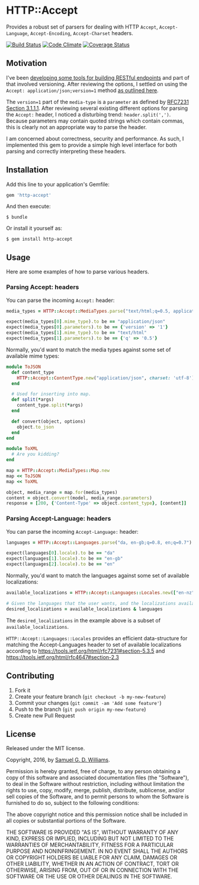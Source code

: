 # HTTP::Accept

Provides a robust set of parsers for dealing with HTTP `Accept`, `Accept-Language`, `Accept-Encoding`, `Accept-Charset` headers.

[![Build Status](https://secure.travis-ci.org/ioquatix/http-accept.svg)](http://travis-ci.org/ioquatix/http-accept)
[![Code Climate](https://codeclimate.com/github/ioquatix/http-accept.svg)](https://codeclimate.com/github/ioquatix/http-accept)
[![Coverage Status](https://coveralls.io/repos/ioquatix/http-accept/badge.svg)](https://coveralls.io/r/ioquatix/http-accept)

## Motivation

I've been [developing some tools for building RESTful endpoints](https://github.com/ioquatix/utopia/blob/master/lib/utopia/controller/respond.rb) and part of that involved versioning. After reviewing the options, I settled on using the `Accept: application/json;version=1` method [as outlined here](http://labs.qandidate.com/blog/2014/10/16/using-the-accept-header-to-version-your-api/).

The `version=1` part of the `media-type` is a `parameter` as defined by [RFC7231 Section 3.1.1.1](https://tools.ietf.org/html/rfc7231#section-3.1.1.1). After reviewing several existing different options for parsing the `Accept:` header, I noticed a disturbing trend: `header.split(',')`. Because parameters may contain quoted strings which contain commas, this is clearly not an appropriate way to parse the header.

I am concerned about correctness, security and performance. As such, I implemented this gem to provide a simple high level interface for both parsing and correctly interpreting these headers.

## Installation

Add this line to your application's Gemfile:

```ruby
gem 'http-accept'
```

And then execute:

	$ bundle

Or install it yourself as:

	$ gem install http-accept

## Usage

Here are some examples of how to parse various headers.

### Parsing Accept: headers

You can parse the incoming `Accept:` header:

```ruby
media_types = HTTP::Accept::MediaTypes.parse("text/html;q=0.5, application/json; version=1")

expect(media_types[0].mime_type).to be == "application/json"
expect(media_types[0].parameters).to be == {'version' => '1'}
expect(media_types[1].mime_type).to be == "text/html"
expect(media_types[1].parameters).to be == {'q' => '0.5'}
```

Normally, you'd want to match the media types against some set of available mime types:

```ruby
module ToJSON
  def content_type
    HTTP::Accept::ContentType.new("application/json", charset: 'utf-8')
  end

  # Used for inserting into map.
  def split(*args)
    content_type.split(*args)
  end

  def convert(object, options)
    object.to_json
  end
end

module ToXML
  # Are you kidding?
end

map = HTTP::Accept::MediaTypes::Map.new
map << ToJSON
map << ToXML

object, media_range = map.for(media_types)
content = object.convert(model, media_range.parameters)
response = [200, {'Content-Type' => object.content_type}, [content]]
```

### Parsing Accept-Language: headers

You can parse the incoming `Accept-Language:` header:

```ruby
languages = HTTP::Accept::Languages.parse("da, en-gb;q=0.8, en;q=0.7")

expect(languages[0].locale).to be == "da"
expect(languages[1].locale).to be == "en-gb"
expect(languages[2].locale).to be == "en"
```

Normally, you'd want to match the languages against some set of available localizations:

```ruby
available_localizations = HTTP::Accept::Languages::Locales.new(["en-nz", "en-us"])

# Given the languages that the user wants, and the localizations available, compute the set of desired localizations.
desired_localizations = available_localizations & languages
```

The `desired_localizations` in the example above is a subset of `available_localizations`.

`HTTP::Accept::Languages::Locales` provides an efficient data-structure for matching the Accept-Languages header to set of available localizations according to https://tools.ietf.org/html/rfc7231#section-5.3.5 and https://tools.ietf.org/html/rfc4647#section-2.3

## Contributing

1. Fork it
2. Create your feature branch (`git checkout -b my-new-feature`)
3. Commit your changes (`git commit -am 'Add some feature'`)
4. Push to the branch (`git push origin my-new-feature`)
5. Create new Pull Request

## License

Released under the MIT license.

Copyright, 2016, by [Samuel G. D. Williams](http://www.codeotaku.com/samuel-williams).

Permission is hereby granted, free of charge, to any person obtaining a copy
of this software and associated documentation files (the "Software"), to deal
in the Software without restriction, including without limitation the rights
to use, copy, modify, merge, publish, distribute, sublicense, and/or sell
copies of the Software, and to permit persons to whom the Software is
furnished to do so, subject to the following conditions:

The above copyright notice and this permission notice shall be included in
all copies or substantial portions of the Software.

THE SOFTWARE IS PROVIDED "AS IS", WITHOUT WARRANTY OF ANY KIND, EXPRESS OR
IMPLIED, INCLUDING BUT NOT LIMITED TO THE WARRANTIES OF MERCHANTABILITY,
FITNESS FOR A PARTICULAR PURPOSE AND NONINFRINGEMENT. IN NO EVENT SHALL THE
AUTHORS OR COPYRIGHT HOLDERS BE LIABLE FOR ANY CLAIM, DAMAGES OR OTHER
LIABILITY, WHETHER IN AN ACTION OF CONTRACT, TORT OR OTHERWISE, ARISING FROM,
OUT OF OR IN CONNECTION WITH THE SOFTWARE OR THE USE OR OTHER DEALINGS IN
THE SOFTWARE.

